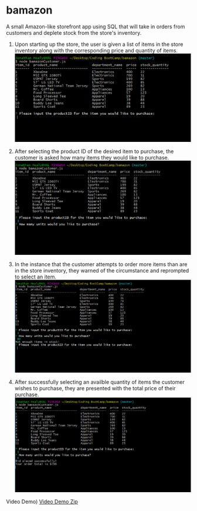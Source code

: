 # bamazon
A small Amazon-like storefront app using SQL that will take in orders from customers and deplete stock from the store's inventory.



1) Upon starting up the store, the user is given a list of items in the store inventory along with the corresponding price and quantity of items. <br>
![alt text](https://github.com/jheal006/bamazon/blob/master/assets/Capture1.PNG)

2) After selecting the product ID of the desired item to purchase, the customer is asked how many items they would like to purchase.<br>
![alt text](https://github.com/jheal006/bamazon/blob/master/assets/Capture2.PNG)


3) In the instance that the customer attempts to order more items than are in the store inventory, they warned of the circumstance and reprompted to select an item.<br>
![alt text](https://github.com/jheal006/bamazon/blob/master/assets/Capture5.png)



4) After successfully selecting an availble quantity of items the customer wishes to purchase, they are presented with the total price of their purchase. <br>
![alt text](https://github.com/jheal006/bamazon/blob/master/assets/Capture3.PNG)


Video Demo)
[Video Demo Zip](https://github.com/jheal006/bamazon/blob/master/assets/ScreenCaptureProject3.zip)

